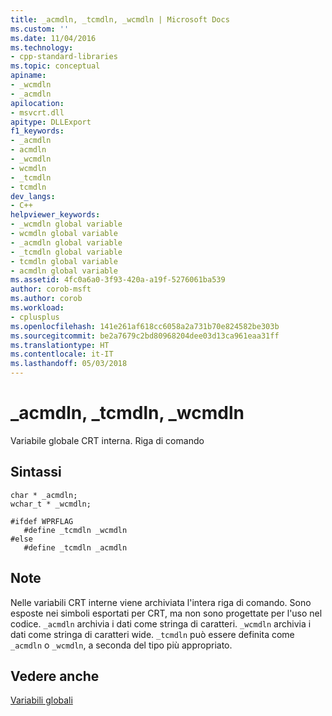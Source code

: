 ```yaml
---
title: _acmdln, _tcmdln, _wcmdln | Microsoft Docs
ms.custom: ''
ms.date: 11/04/2016
ms.technology:
- cpp-standard-libraries
ms.topic: conceptual
apiname:
- _wcmdln
- _acmdln
apilocation:
- msvcrt.dll
apitype: DLLExport
f1_keywords:
- _acmdln
- acmdln
- _wcmdln
- wcmdln
- _tcmdln
- tcmdln
dev_langs:
- C++
helpviewer_keywords:
- _wcmdln global variable
- wcmdln global variable
- _acmdln global variable
- _tcmdln global variable
- tcmdln global variable
- acmdln global variable
ms.assetid: 4fc0a6a0-3f93-420a-a19f-5276061ba539
author: corob-msft
ms.author: corob
ms.workload:
- cplusplus
ms.openlocfilehash: 141e261af618cc6058a2a731b70e824582be303b
ms.sourcegitcommit: be2a7679c2bd80968204dee03d13ca961eaa31ff
ms.translationtype: HT
ms.contentlocale: it-IT
ms.lasthandoff: 05/03/2018
---
```

# <a name="acmdln-tcmdln-wcmdln"></a>_acmdln, _tcmdln, _wcmdln
Variabile globale CRT interna. Riga di comando  
  
## <a name="syntax"></a>Sintassi  
  
```  
char * _acmdln;  
wchar_t * _wcmdln;  
  
#ifdef WPRFLAG  
   #define _tcmdln _wcmdln  
#else  
   #define _tcmdln _acmdln  
```  
  
## <a name="remarks"></a>Note  
 Nelle variabili CRT interne viene archiviata l'intera riga di comando. Sono esposte nei simboli esportati per CRT, ma non sono progettate per l'uso nel codice. `_acmdln` archivia i dati come stringa di caratteri. `_wcmdln` archivia i dati come stringa di caratteri wide. `_tcmdln` può essere definita come `_acmdln` o `_wcmdln`, a seconda del tipo più appropriato.  
  
## <a name="see-also"></a>Vedere anche  
 [Variabili globali](../c-runtime-library/global-variables.md)